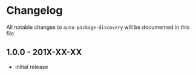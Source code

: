 # Changelog

All notable changes to `auto-package-discovery` will be documented in this file

## 1.0.0 - 201X-XX-XX

- initial release
